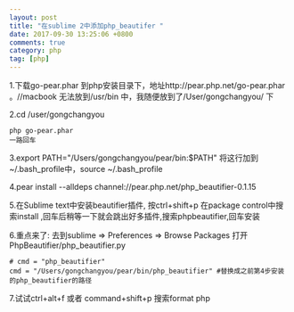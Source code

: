 ```yaml
---
layout: post
title: "在sublime 2中添加php_beautifer "
date: 2017-09-30 13:25:06 +0800
comments: true
category: php
tag: [php]
---
```


1.下载go-pear.phar 到php安装目录下，地址http://pear.php.net/go-pear.phar 。//macbook 无法放到/usr/bin 中，我随便放到了/User/gongchangyou/ 下 <br>

2.cd /user/gongchangyou  

    php go-pear.phar
    一路回车

3.export PATH="/Users/gongchangyou/pear/bin:$PATH" 将这行加到~/.bash_profile中，source ~/.bash_profile

4.pear install --alldeps channel://pear.php.net/php_beautifier-0.1.15

5.在Sublime text中安装beautifier插件,  按ctrl+shift+p 在package control中搜索install ,回车后稍等一下就会跳出好多插件,搜索phpbeautifier,回车安装

6.重点来了: 去到sublime => Preferences => Browse Packages 打开PhpBeautifier/php_beautifier.py

    # cmd = "php_beautifier"
    cmd = "/Users/gongchangyou/pear/bin/php_beautifier" #替换成之前第4步安装的php_beautifier的路径
    
7.试试ctrl+alt+f 或者 command+shift+p   搜索format php
